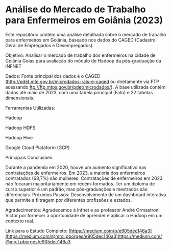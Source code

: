 # Análise do Mercado de Trabalho para Enfermeiros em Goiânia (2023)
Este repositório contém uma análise detalhada sobre o mercado de trabalho para enfermeiros em Goiânia, baseado nos dados do CAGED (Cadastro Geral de Empregados e Desempregados).

Objetivo:
Analisar o mercado de trabalho dos enfermeiros na cidade de Goiânia Goiás para avaliação do módulo de Hadoop da pós-graduação da INFNET

Dados:
Fonte principal dos dados é o CAGED (http://pdet.mte.gov.br/microdados-rais-e-caged ou diretamente via FTP acessando ftp://ftp.mtps.gov.br/pdet/microdados/). A base utilizada contém dados até maio de 2023, com uma tabela principal (Fato) e 22 tabelas dimensionais.

Ferramentas Utilizadas:

Hadoop

Hadoop HDFS

Hadoop Hive

Google Cloud Plataform (GCP)


Principais Conclusões:

Durante a pandemia em 2020, houve um aumento significativo nas contratações de enfermeiros.
Em 2023, a maioria dos enfermeiros contratados (68,7%) são mulheres.
Contratações de enfermeiros em 2023 não focaram majoritariamente em recém-formados.
Ter um diploma de curso superior é um padrão, mas pós-graduações e mestrados são diferenciais.
Próximos Passos:
Desenvolvimento de um dashboard interativo que permite a filtragem por diferentes profissões e estados.

Agradecimentos:
Agradecemos à Infnet e ao professor André Ormastroni Victor por fornecer a oportunidade de aprender e aplicar o Hadoop em um contexto real.

Link para o Estudo Completo: [https://medium.com/p/e905dec146a3](https://medium.com/@mrcl.pborges/e905dec146a3)https://medium.com/@mrcl.pborges/e905dec146a3
